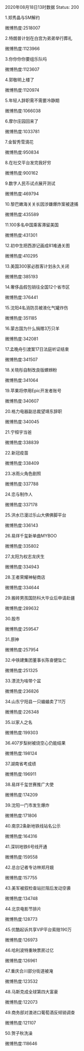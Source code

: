 2020年08月18日13时数据
Status: 200

1.郑秀晶与SM解约

微博热度:2518007

2.特朗普计划在白宫为弟弟举行葬礼

微博热度:1123966

3.你你你你要组乐队吗

微博热度:1123607

4.郭敬明上楼了

微博热度:1120974

5.年轻人辞职需不需要冷静期

微博热度:1066038

6.摩尔庄园回来了

微博热度:1033781

7.金智秀雪滴花

微博热度:950834

8.在社交平台发完我好穷

微博热度:900162

9.数字人民币试点展开测试

微博热度:469794

10.黎巴嫩海关关长因涉嫌爆炸案被逮捕

微博热度:435589

11.100多名中国乘客滞留美国

微博热度:431301

12.初中生把西游记画成81难通关图

微博热度:410295

13.美国300家必胜客计划永久关闭

微博热度:385193

14.奢侈品假包销往全国12个省市区

微博热度:376441

15.沈阳4名消防员被液化气罐炸伤

微博热度:351185

16.蒙古国为什么捐赠3万只羊

微博热度:342081

17.孟晚舟引渡案17日法庭听证结束

微博热度:341507

18.关晓彤自制改良版螺蛳粉

微博热度:341064

19.苹果将停用Epic开发者账号

微博热度:340607

20.格力电器副总裁望靖东辞职

微博热度:340045

21.宁桓宇当爸

微博热度:338839

22.新冠疫苗

微博热度:338409

23.冰雨火角色剧照

微博热度:337788

24.恋与制作人

微博热度:337178

25.洪水已漫过乐山大佛佛脚平台

微博热度:336143

26.易烊千玺新单曲MYBOO

微博热度:335802

27.太阳为权志龙庆生

微博热度:334943

28.王者荣耀神秘商店

微博热度:334644

29.搬砖男孩国防科大毕业后申请赴疆

微博热度:289632

30.股市

微博热度:259547

31.原神

微博热度:257954

32.中铁建集团董事长陈奋健坠亡

微博热度:251325

33.漂流为啥带个盆

微博热度:236826

34.山东宁阳县一只蛐蛐卖了11万

微博热度:226348

35.以家人之名

微博热度:199303

36.407岁梨树被烧空心仍能结果

微博热度:198124

37.湖南省考成绩

微博热度:196911

38.易烊千玺世赛推广大使

微博热度:174209

39.沈阳一门市发生爆炸

微博热度:171806

40.南京2条新地铁线站名公示

微博热度:164316

41.深圳地铁6号线开通

微博热度:159558

42.总台记者专访林郑月娥

微博热度:157755

43.美军被叙检查站拦阻后发动空袭

微博热度:134748

44.北京电影节排片

微博热度:128773

45.优酷起诉共享VIP平台索赔190万

微博热度:126973

46.哈利波特重映票房过亿

微博热度:126961

47.重庆合川部分街道被淹

微博热度:123532

48.马斯克成全球第四大富豪

微博热度:122073

49.商务部对澳进口葡萄酒反倾销调查

微博热度:121107

50.贺子秋洗澡

微博热度:118646

